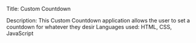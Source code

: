 Title:
  Custom Countdown
  
Description:
  This Custom Countdown application allows the user to set a countdown for whatever they desir
Languages used:
  HTML, CSS, JavaScript
